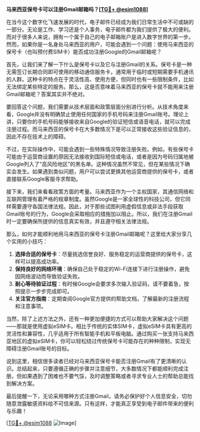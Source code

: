 **马来西亚保号卡可以注册Gmail邮箱吗？[[TG💪+ @esim1088](https://t.me/s/esim1088)]**

在当今这个数字化飞速发展的时代，电子邮件已经成为我们日常生活中不可或缺的一部分。无论是工作、学习还是个人事务，电子邮件都为我们提供了极大的便利。而对于很多人来说，拥有一个属于自己的电子邮箱账户是进入数字世界的第一步。然而，如果你是一名身处马来西亚的用户，可能会遇到一个问题：使用马来西亚的保号卡（也叫预付费SIM卡）能否成功注册Google的Gmail邮箱呢？

首先，让我们来了解一下什么是保号卡以及它与注册Gmail的关系。保号卡是一种无需签订长期合同即可使用的移动通信服务卡，通常用于临时或短期需要手机通讯的人群。这种卡的特点在于灵活性高、使用方便，但同时也有一些限制条件，比如无法绑定某些特定的服务。那么，这是否意味着马来西亚的保号卡就不能用来注册Gmail邮箱呢？答案其实并不绝对。

要回答这个问题，我们需要从技术层面和政策层面分别进行分析。从技术角度来看，Google并没有明确禁止使用任何国家的手机号码来注册Gmail账号。理论上讲，只要你的手机号码能够接收来自Google的验证短信或语音电话，就可以完成注册过程。而马来西亚的保号卡在大多数情况下是可以正常接收这些验证信息的，因此不存在技术上的障碍。

不过，在实际操作中，可能会遇到一些特殊情况导致注册失败。例如，有些保号卡可能由于运营商设置的原因无法接收到国际短信或电话，或者是因为号码归属地被Google列入了“高风险地区”的黑名单。这种情况虽然不常见，但在某些情况下确实会发生。如果遇到类似问题，用户可以尝试更换其他运营商提供的保号卡，或者直接联系Google客服寻求帮助。

接下来，我们来看看政策方面的考量。马来西亚作为一个主权国家，其通信网络和互联网管理有着严格的规章制度。虽然Google是一家全球性的科技公司，但它同样需要遵守各国法律法规。因此，对于那些试图利用虚假信息或非法手段获取Gmail账号的行为，Google会采取相应的措施加以阻止。所以，我们在注册Gmail时一定要确保所提供的信息真实有效，并且遵守相关法律法规。

那么，如何才能顺利地用马来西亚的保号卡注册Gmail邮箱呢？这里给大家分享几个实用的小技巧：

1. **选择合适的保号卡**：尽量挑选信誉良好、服务稳定的运营商提供的保号卡，这样可以提高成功率。
2. **保持良好的网络环境**：确保自己处于稳定的Wi-Fi连接下进行注册操作，避免因网络波动而导致验证失败。
3. **耐心等待验证过程**：有时候Google会要求多次输入验证码，请不要着急，按照提示一步步完成即可。
4. **关注官方指南**：定期查阅Google官方提供的帮助文档，了解最新的注册流程和注意事项。

当然，除了上述方法之外，还有一种更加便捷的方式可以帮助大家解决这个问题——那就是使用虚拟eSIM卡。相比于传统的实体SIM卡，虚拟eSIM卡具有更高的灵活性和兼容性，几乎适用于所有智能手机和平板电脑。通过购买一张支持马来西亚地区的虚拟eSIM卡，你可以轻松绕过传统保号卡可能存在的种种限制，实现无障碍注册Gmail账号的目标。

说到这里，相信很多读者已经对马来西亚保号卡能否注册Gmail有了更清晰的认识。总结起来，只要遵循正确的步骤并注意细节，大多数情况下都能顺利完成注册。但如果遇到了困难也不要气馁，及时调整策略或者寻求专业人士的帮助总能找到解决方案。

最后提醒一下，无论采用哪种方式注册Gmail，请务必保护好个人信息安全，切勿随意泄露敏感资料给不可信来源。只有这样，才能真正享受到电子邮件带来的便利与乐趣！

[[TG💪+ @esim1088](https://t.me/s/esim1088) ![Image](https://i.postimg.cc/4NQfJmqS/Snipaste-2025-05-13-00-14-12.png)]
